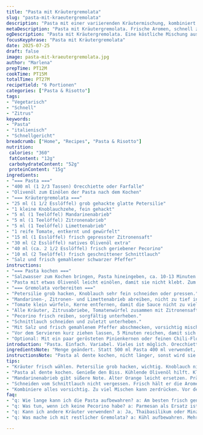 ```yaml
---
title: "Pasta mit Kräutergremolata"
slug: "pasta-mit-kraeutergremolata"
description: "Pasta mit einer variierenden Kräutermischung, kombiniert mit Zitrusfrüchten und einer leichten Käsenote. Die Gremolata mischt Petersilie, frischen Knoblauch, und drei Zitrusnoten. Tomaten bringen Frische, ein Hauch von Schnittlauch Geräusch in den Biss. Gekocht auf al dente, mit leichtem Olivenöl behandelt. Vegetarisch, ohne Nüsse, Laktosefrei, ohne Ei. Die Pasta bekommt neue Geschmacksnoten durch Austauschen von Parmesan gegen Pecorino und Orange durch Mandarine, mehr Aroma, würzig und frisch. Schnell zubereitet, in unter 30 Minuten servierfertig. "
metaDescription: "Pasta mit Kräutergremolata. Frische Aromen, schnell zubereitet. Ideal für eine leichte Mahlzeit."
ogDescription: "Pasta mit Kräutergremolata. Eine köstliche Mischung aus Kräutern und Zitrusfrüchten. Schnell und einfach zubereitet."
focusKeyphrase: "Pasta mit Kräutergremolata"
date: 2025-07-25
draft: false
image: pasta-mit-kraeutergremolata.jpg
author: "Marlena"
prepTime: PT12M
cookTime: PT15M
totalTime: PT27M
recipeYield: "6 Portionen"
categories: ["Pasta & Risotto"]
tags:
- "Vegetarisch"
- "Schnell"
- "Zitrus"
keywords:
- "Pasta"
- "italienisch"
- "Schnellgericht"
breadcrumb: ["Home", "Recipes", "Pasta & Risotto"]
nutrition: 
 calories: "360"
 fatContent: "12g"
 carbohydrateContent: "52g"
 proteinContent: "15g"
ingredients:
- "=== Pasta ==="
- "400 ml (1 2/3 Tassen) Orecchiette oder Farfalle"
- "Olivenöl zum Einölen der Pasta nach dem Kochen"
- "=== Kräutergremolata ==="
- "25 ml (1 1/2 Esslöffel) grob gehackte glatte Petersilie"
- "1 kleine Knoblauchzehe, fein gehackt"
- "5 ml (1 Teelöffel) Mandarinenabrieb"
- "5 ml (1 Teelöffel) Zitronenabrieb"
- "5 ml (1 Teelöffel) Limettenabrieb"
- "1 reife Tomate, entkernt und gewürfelt"
- "15 ml (1 Esslöffel) frisch gepresster Zitronensaft"
- "30 ml (2 Esslöffel) natives Olivenöl extra"
- "40 ml (ca. 2 1/2 Esslöffel) frisch geriebener Pecorino"
- "10 ml (2 Teelöffel) frisch geschnittener Schnittlauch"
- "Salz und frisch gemahlener schwarzer Pfeffer"
instructions:
- "=== Pasta kochen ==="
- "Salzwasser zum Kochen bringen, Pasta hineingeben, ca. 10-13 Minuten bissfest kochen (al dente), abgießen."
- "Pasta mit etwas Olivenöl leicht einölen, damit sie nicht klebt. Zum Abkühlen in eine große Schüssel geben."
- "=== Gremolata vorbereiten ==="
- "Petersilie grob hacken, Knoblauch sehr fein schneiden oder pressen."
- "Mandarinen-, Zitronen- und Limettenabrieb abreiben, nicht zu tief in die Schale schneiden, um Bitternoten zu vermeiden."
- "Tomate klein würfeln, Kerne entfernen, damit die Sauce nicht zu viel Flüssigkeit zieht."
- "Alle Kräuter, Zitrusabriebe, Tomatenwürfel zusammen mit Zitronensaft und Olivenöl in die Schüssel zu den abgekühlten Nudeln geben."
- "Pecorino frisch reiben, sorgfältig unterheben."
- "Schnittlauch schneiden und zuletzt unterheben."
- "Mit Salz und frisch gemahlenem Pfeffer abschmecken, vorsichtig mischen, damit die Pasta nicht zerbricht."
- "Vor dem Servieren kurz ziehen lassen, 5 Minuten reichen, damit sich die Aromen verbinden."
- "Optional: Mit ein paar gerösteten Pinienkernen oder feinen Chili-Flocken bestreuen für zusätzlichen Crunch und Schärfe."
introduction: "Pasta. Einfach. Variabel. Vieles ist möglich. Orecchiette oder Farfalle geben Struktur. Mandarinenzesten ersetzen leichter die Orange. Das macht die Mischung saftiger, runder, fast sanft im Geschmack. Knoblauch klein. Petersilie frisch gehackt, nicht zu fein. Drei unterschiedliche Zitrusnoten: zerpflückt in kleinen Tupfern. Frische Tomate gibt den leichten Tropfen, Wärme durch frischen Schnittlauch – er bringt einen anderen Ton hinein. Pecorino statt Parmesan verändert das Aroma, nicht so stark, aber würziger, rundherum ein Twist. Schnell zubereitet. Zügig servieren. Das Öl umhüllt jede Nudel mit leichtem Glanz. Salz und Pfeffer nicht vergessen. Diese Pasta lebt vom Timing. Nicht zu lange warten. "
ingredientsNote: "Menge geändert. Statt 500 ml Pasta 400 ml verwendet, damit sie nicht zu üppig wirken. Weniger Knoblauch, nur eine halbe kleine Zehe, damit nicht zu scharf. Pecorino statt Parmesan, ein intensiveres, leicht salziges Aroma, passt zu frischen Zitrusnoten. Orange ist raus, Mandarine rein – subtile Änderung, bringt süßere, mildere Zitrusnote. Schnittlauch bleibt. Olivenöl nativ extra ist wichtig. Frische Tomaten zum Wasserhaushalt, sollte nicht zu saftig sein. Zitrusabrieb wirklich sparsam, nach Geschmack etwas mehr, sonst wird das Gericht zu bitter. Salz behutsam. Pfeffer frisch gemahlen. Kleine Extras: Pinienkerne oder rote Chili-Flocken für Textur und Schärfe geben dem Gericht eine andere Dimension. Flexibel bleiben."
instructionsNote: "Pasta al dente kochen, nicht länger, sonst wird sie matschig und verliert Biss. Abschrecken in kaltem Wasser? Besser nicht – Öl reicht, um das Verkleben zu verhindern. Während die Pasta abkühlt, Kräuter und Zitrus vorbereiten. Reiben der Zitrusschalen vorsichtig, um nicht die bittere weiße Schicht mit zu nehmen. Vorsichtig kombinieren – die Hitze der Pasta kann Kräuter und Aromen schnell verändern, also nicht zu viel reiben oder kneten. Nach dem Mischen kurz ziehen lassen, aber nicht zu lang, sonst wird die Pasta matschig. Gut abschmecken – leichte Korrekturen mit Zitronensaft oder Salz sind jederzeit möglich. Servieren bei Zimmertemperatur oder leicht gekühlt. Passt als Vorspeise oder leichtes Hauptgericht. Kleine Extras erst vor dem Servieren hinzufügen, um die Frische zu bewahren."
tips:
- "Kräuter frisch wählen. Petersilie grob hacken, wichtig. Knoblauch nicht übertreiben. Zu viel macht stark. Zitrusabrieb nicht nur für Geschmack. Auch fürs Auge."
- "Pasta al dente kochen. Genieße den Biss. Kühlende Olivenöl hilft. Klumpen vermeiden. Wird leicht glänzend. Olivenöl nativ extra ist entscheidend."
- "Mandarinenabrieb gibt süßere Note. Alter Orange leicht ersetzen. Präzise beim Reiben. Bitternoten vermeiden, eher sanft. Tomaten gut entkernen. Flüssigkeit reguliert."
- "Schneiden vom Schnittlauch nicht vergessen. Frisch hält er die Aromen. Pecorino reiben kurz vor dem Servieren. Verliert schnell den Geschmack. Achtung beim Mischen."
- "Kombiniere alles vorsichtig. Zu viel Mischen kann zerdrücken. Vor dem Servieren von 5 Minuten ziehen lassen. Hilft den Aromen sich zu verbinden."
faq:
- "q: Wie lange kann ich die Pasta aufbewahren? a: Am besten frisch genießen. Kühlschrank. Maximale 2 Tage halten. Geschmack geht schnell verloren. Aufwärmen? Sanft erhitzen. Nicht zu lange."
- "q: Was tun, wenn ich keine Pecorino habe? a: Parmesan als Ersatz ist möglich. Geschmack verändert sich leicht. Auch Grana Padano geht. Schwierige Geschmackskompromisse."
- "q: Kann ich andere Kräuter verwenden? a: Ja, Thaibasilikum oder Minze. Leicht andere Aromen bringen. Aber es muss passen. Experimentieren ist erlaubt. Einschränkung wichtig."
- "q: Was mache ich mit restlicher Gremolata? a: Kühl aufbewahren. Mehrere Tage hält sie. Perfekt für Brot. Oder Marinade für Gemüse. Verfeinert viele Gerichte."

---
```

